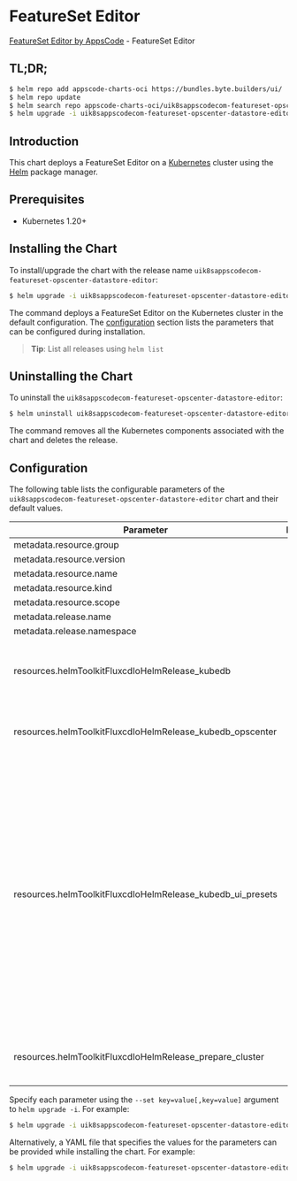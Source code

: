 # FeatureSet Editor

[FeatureSet Editor by AppsCode](https://appscode.com) - FeatureSet Editor

## TL;DR;

```bash
$ helm repo add appscode-charts-oci https://bundles.byte.builders/ui/
$ helm repo update
$ helm search repo appscode-charts-oci/uik8sappscodecom-featureset-opscenter-datastore-editor --version=v0.7.0
$ helm upgrade -i uik8sappscodecom-featureset-opscenter-datastore-editor appscode-charts-oci/uik8sappscodecom-featureset-opscenter-datastore-editor -n default --create-namespace --version=v0.7.0
```

## Introduction

This chart deploys a FeatureSet Editor on a [Kubernetes](http://kubernetes.io) cluster using the [Helm](https://helm.sh) package manager.

## Prerequisites

- Kubernetes 1.20+

## Installing the Chart

To install/upgrade the chart with the release name `uik8sappscodecom-featureset-opscenter-datastore-editor`:

```bash
$ helm upgrade -i uik8sappscodecom-featureset-opscenter-datastore-editor appscode-charts-oci/uik8sappscodecom-featureset-opscenter-datastore-editor -n default --create-namespace --version=v0.7.0
```

The command deploys a FeatureSet Editor on the Kubernetes cluster in the default configuration. The [configuration](#configuration) section lists the parameters that can be configured during installation.

> **Tip**: List all releases using `helm list`

## Uninstalling the Chart

To uninstall the `uik8sappscodecom-featureset-opscenter-datastore-editor`:

```bash
$ helm uninstall uik8sappscodecom-featureset-opscenter-datastore-editor -n default
```

The command removes all the Kubernetes components associated with the chart and deletes the release.

## Configuration

The following table lists the configurable parameters of the `uik8sappscodecom-featureset-opscenter-datastore-editor` chart and their default values.

|                         Parameter                          | Description |                                                                                                                                                                                                                                                                                                                                                                                                                                                                                                                                                                                                                                                                                                                                                                                                                                                                                                                                                                                                                                                                                                                                                                                                                                                                                                                                                                                                                                                                                                                                                                                                                                                                                                                      Default                                                                                                                                                                                                                                                                                                                                                                                                                                                                                                                                                                                                                                                                                                                                                                                                                                                                                                                                                                                                                                                                                                                                                                                                                                                                                                                                                                                                                                                                                                                                                                                                                                                                                                                      |
|------------------------------------------------------------|-------------|---------------------------------------------------------------------------------------------------------------------------------------------------------------------------------------------------------------------------------------------------------------------------------------------------------------------------------------------------------------------------------------------------------------------------------------------------------------------------------------------------------------------------------------------------------------------------------------------------------------------------------------------------------------------------------------------------------------------------------------------------------------------------------------------------------------------------------------------------------------------------------------------------------------------------------------------------------------------------------------------------------------------------------------------------------------------------------------------------------------------------------------------------------------------------------------------------------------------------------------------------------------------------------------------------------------------------------------------------------------------------------------------------------------------------------------------------------------------------------------------------------------------------------------------------------------------------------------------------------------------------------------------------------------------------------------------------------------------------------------------------------------------------------------------------------------------------------------------------------------------------------------------------------------------------------------------------------------------------------------------------------------------------------------------------------------------------------------------------------------------------------------------------------------------------------------------------------------------------------------------------------------------------------------------------------------------------------------------------------------------------------------------------------------------------------------------------------------------------------------------------------------------------------------------------------------------------------------------------------------------------------------------------------------------------------------------------------------------------------------------------------------------------------------------------------------------------------------------------------------------------------------------------------------------------------------------------------------------------------------------------------------------------------------------------------------------------------------------------------------------------------------------------------------------------------------------------------------------------------------------------------------------------------------------------------------------------------------------------------------------------------------------------------------------------------------------------|
| metadata.resource.group                                    |             | <code>ui.k8s.appscode.com</code>                                                                                                                                                                                                                                                                                                                                                                                                                                                                                                                                                                                                                                                                                                                                                                                                                                                                                                                                                                                                                                                                                                                                                                                                                                                                                                                                                                                                                                                                                                                                                                                                                                                                                                                                                                                                                                                                                                                                                                                                                                                                                                                                                                                                                                                                                                                                                                                                                                                                                                                                                                                                                                                                                                                                                                                                                                                                                                                                                                                                                                                                                                                                                                                                                                                                                                                                                                                                                  |
| metadata.resource.version                                  |             | <code>v1alpha1</code>                                                                                                                                                                                                                                                                                                                                                                                                                                                                                                                                                                                                                                                                                                                                                                                                                                                                                                                                                                                                                                                                                                                                                                                                                                                                                                                                                                                                                                                                                                                                                                                                                                                                                                                                                                                                                                                                                                                                                                                                                                                                                                                                                                                                                                                                                                                                                                                                                                                                                                                                                                                                                                                                                                                                                                                                                                                                                                                                                                                                                                                                                                                                                                                                                                                                                                                                                                                                                             |
| metadata.resource.name                                     |             | <code>featuresets</code>                                                                                                                                                                                                                                                                                                                                                                                                                                                                                                                                                                                                                                                                                                                                                                                                                                                                                                                                                                                                                                                                                                                                                                                                                                                                                                                                                                                                                                                                                                                                                                                                                                                                                                                                                                                                                                                                                                                                                                                                                                                                                                                                                                                                                                                                                                                                                                                                                                                                                                                                                                                                                                                                                                                                                                                                                                                                                                                                                                                                                                                                                                                                                                                                                                                                                                                                                                                                                          |
| metadata.resource.kind                                     |             | <code>FeatureSet</code>                                                                                                                                                                                                                                                                                                                                                                                                                                                                                                                                                                                                                                                                                                                                                                                                                                                                                                                                                                                                                                                                                                                                                                                                                                                                                                                                                                                                                                                                                                                                                                                                                                                                                                                                                                                                                                                                                                                                                                                                                                                                                                                                                                                                                                                                                                                                                                                                                                                                                                                                                                                                                                                                                                                                                                                                                                                                                                                                                                                                                                                                                                                                                                                                                                                                                                                                                                                                                           |
| metadata.resource.scope                                    |             | <code>Cluster</code>                                                                                                                                                                                                                                                                                                                                                                                                                                                                                                                                                                                                                                                                                                                                                                                                                                                                                                                                                                                                                                                                                                                                                                                                                                                                                                                                                                                                                                                                                                                                                                                                                                                                                                                                                                                                                                                                                                                                                                                                                                                                                                                                                                                                                                                                                                                                                                                                                                                                                                                                                                                                                                                                                                                                                                                                                                                                                                                                                                                                                                                                                                                                                                                                                                                                                                                                                                                                                              |
| metadata.release.name                                      |             | <code>RELEASE-NAME</code>                                                                                                                                                                                                                                                                                                                                                                                                                                                                                                                                                                                                                                                                                                                                                                                                                                                                                                                                                                                                                                                                                                                                                                                                                                                                                                                                                                                                                                                                                                                                                                                                                                                                                                                                                                                                                                                                                                                                                                                                                                                                                                                                                                                                                                                                                                                                                                                                                                                                                                                                                                                                                                                                                                                                                                                                                                                                                                                                                                                                                                                                                                                                                                                                                                                                                                                                                                                                                         |
| metadata.release.namespace                                 |             | <code>default</code>                                                                                                                                                                                                                                                                                                                                                                                                                                                                                                                                                                                                                                                                                                                                                                                                                                                                                                                                                                                                                                                                                                                                                                                                                                                                                                                                                                                                                                                                                                                                                                                                                                                                                                                                                                                                                                                                                                                                                                                                                                                                                                                                                                                                                                                                                                                                                                                                                                                                                                                                                                                                                                                                                                                                                                                                                                                                                                                                                                                                                                                                                                                                                                                                                                                                                                                                                                                                                              |
| resources.helmToolkitFluxcdIoHelmRelease_kubedb            |             | <code>{"apiVersion":"helm.toolkit.fluxcd.io/v2","kind":"HelmRelease","metadata":{"labels":{"app.kubernetes.io/component":"kubedb"},"name":"kubedb","namespace":"kubeops"},"spec":{"chart":{"spec":{"chart":"kubedb","sourceRef":{"kind":"HelmRepository","name":"appscode-charts-oci","namespace":"kubeops"},"version":"v2024.8.21"}},"install":{"crds":"CreateReplace","createNamespace":true,"remediation":{"retries":-1}},"interval":"5m","releaseName":"kubedb","storageNamespace":"kubedb","targetNamespace":"kubedb","timeout":"30m","upgrade":{"crds":"CreateReplace","remediation":{"retries":-1}},"values":{"kubedb-autoscaler":{"enabled":true},"kubedb-dashboard":{"enabled":true},"kubedb-ops-manager":{"enabled":true},"kubedb-provisioner":{"enabled":true},"kubedb-schema-manager":{"enabled":true}}}}</code>                                                                                                                                                                                                                                                                                                                                                                                                                                                                                                                                                                                                                                                                                                                                                                                                                                                                                                                                                                                                                                                                                                                                                                                                                                                                                                                                                                                                                                                                                                                                                                                                                                                                                                                                                                                                                                                                                                                                                                                                                                                                                                                                                                                                                                                                                                                                                                                                                                                                                                                                                                                                                      |
| resources.helmToolkitFluxcdIoHelmRelease_kubedb_opscenter  |             | <code>{"apiVersion":"helm.toolkit.fluxcd.io/v2","kind":"HelmRelease","metadata":{"labels":{"app.kubernetes.io/component":"kubedb-opscenter"},"name":"kubedb-opscenter","namespace":"kubeops"},"spec":{"chart":{"spec":{"chart":"kubedb-opscenter","sourceRef":{"kind":"HelmRepository","name":"appscode-charts-oci","namespace":"kubeops"},"version":"v2024.8.21"}},"install":{"crds":"CreateReplace","createNamespace":true,"remediation":{"retries":-1}},"interval":"5m","releaseName":"kubedb-opscenter","storageNamespace":"kubedb","targetNamespace":"kubedb","timeout":"30m","upgrade":{"crds":"CreateReplace","remediation":{"retries":-1}}}}</code>                                                                                                                                                                                                                                                                                                                                                                                                                                                                                                                                                                                                                                                                                                                                                                                                                                                                                                                                                                                                                                                                                                                                                                                                                                                                                                                                                                                                                                                                                                                                                                                                                                                                                                                                                                                                                                                                                                                                                                                                                                                                                                                                                                                                                                                                                                                                                                                                                                                                                                                                                                                                                                                                                                                                                                                       |
| resources.helmToolkitFluxcdIoHelmRelease_kubedb_ui_presets |             | <code>{"apiVersion":"helm.toolkit.fluxcd.io/v2","kind":"HelmRelease","metadata":{"labels":{"app.kubernetes.io/component":"kubedb-ui-presets"},"name":"kubedb-ui-presets","namespace":"kubeops"},"spec":{"chart":{"spec":{"chart":"kubedb-ui-presets","sourceRef":{"kind":"HelmRepository","name":"appscode-charts-oci","namespace":"kubeops"},"version":"v2024.8.21"}},"install":{"crds":"CreateReplace","createNamespace":true,"remediation":{"retries":-1}},"interval":"5m","releaseName":"kubedb-ui-presets","storageNamespace":"kubedb","targetNamespace":"kubedb","timeout":"30m","upgrade":{"crds":"CreateReplace","remediation":{"retries":-1}},"values":{"alerts":{"toggle":true},"archiver":{"default":false,"toggle":true},"clusterIssuers":{"available":[],"default":"","toggle":true},"clusterTier":{"default":"GeneralPurpose","nodeTopology":{"available":[],"default":"","toggle":true},"placement":{"available":[],"default":"","toggle":true},"toggle":true},"databases":{"ClickHouse":{"versions":{"available":["24.4.1"],"default":"24.4.1","toggle":true}},"Druid":{"versions":{"available":["28.0.1","30.0.0"],"default":"30.0.0","toggle":true}},"Elasticsearch":{"versions":{"available":["xpack-8.15.0","xpack-7.17.15","opensearch-1.3.13","opensearch-2.16.0"],"default":"xpack-8.15.0","toggle":true}},"FerretDB":{"versions":{"available":["1.18.0","1.23.0"],"default":"1.23.0","toggle":true}},"Kafka":{"versions":{"available":["3.4.1","3.5.2","3.6.1"],"default":"3.6.1","toggle":true}},"MSSQLServer":{"versions":{"available":["2022-cu12"],"default":"2022-cu12","toggle":true}},"MariaDB":{"versions":{"available":["10.5.23","10.6.16","11.5.2"],"default":"11.5.2","toggle":true}},"Memcached":{"versions":{"available":["1.5.22","1.6.29"],"default":"1.6.29","toggle":true}},"MongoDB":{"versions":{"available":["4.4.26","percona-5.0.23","6.0.12","7.0.8"],"default":"7.0.8","toggle":true}},"MySQL":{"versions":{"available":["5.7.44","8.0.36","8.4.2"],"default":"8.4.2","toggle":true}},"PerconaXtraDB":{"versions":{"available":["8.0.26","8.0.28","8.0.31"],"default":"8.0.31","toggle":true}},"PgBouncer":{"versions":{"available":["1.17.0","1.18.0","1.23.1"],"default":"1.23.1","toggle":true}},"Pgpool":{"versions":{"available":["4.4.5","4.5.0","4.5.3"],"default":"4.5.0","toggle":true}},"Postgres":{"versions":{"available":["13.13","14.13","15.8","16.4"],"default":"16.4","toggle":true}},"ProxySQL":{"versions":{"available":["2.3.2-debian","2.4.4-debian","2.6.3-debian"],"default":"2.6.3-debian","toggle":true}},"RabbitMQ":{"versions":{"available":["3.12.12","3.13.2"],"default":"3.13.2","toggle":true}},"Redis":{"versions":{"available":["6.2.14","7.2.4","7.4.0"],"default":"7.4.0","toggle":true}},"Singlestore":{"versions":{"available":["8.1.32","8.5.30","8.7.10"],"default":"8.7.10","toggle":true}},"Solr":{"versions":{"available":["8.11.2","9.4.1","9.6.1"],"default":"9.6.1","toggle":true}},"ZooKeeper":{"versions":{"available":["3.7.2","3.8.3","3.9.1"],"default":"3.9.1","toggle":true}}},"deployment":{"default":"Shared","toggle":true},"expose":{"default":false,"toggle":true},"monitoring":{"agent":"prometheus.io/operator","exporter":{"resources":{"requests":{"cpu":"100m","memory":"128Mi"}}},"toggle":true},"showPreview":false,"storageClasses":{"available":[],"default":"","toggle":true},"tls":{"default":false,"toggle":true}}}}</code> |
| resources.helmToolkitFluxcdIoHelmRelease_prepare_cluster   |             | <code>{"apiVersion":"helm.toolkit.fluxcd.io/v2","kind":"HelmRelease","metadata":{"labels":{"app.kubernetes.io/component":"prepare-cluster"},"name":"prepare-cluster","namespace":"kubeops"},"spec":{"chart":{"spec":{"chart":"prepare-cluster","sourceRef":{"kind":"HelmRepository","name":"appscode-charts-oci","namespace":"kubeops"},"version":"v2023.12.21"}},"install":{"crds":"CreateReplace","createNamespace":true,"remediation":{"retries":-1}},"interval":"5m","releaseName":"prepare-cluster","storageNamespace":"kubedb","targetNamespace":"kubedb","timeout":"30m","upgrade":{"crds":"CreateReplace","remediation":{"retries":-1}}}}</code>                                                                                                                                                                                                                                                                                                                                                                                                                                                                                                                                                                                                                                                                                                                                                                                                                                                                                                                                                                                                                                                                                                                                                                                                                                                                                                                                                                                                                                                                                                                                                                                                                                                                                                                                                                                                                                                                                                                                                                                                                                                                                                                                                                                                                                                                                                                                                                                                                                                                                                                                                                                                                                                                                                                                                                                          |


Specify each parameter using the `--set key=value[,key=value]` argument to `helm upgrade -i`. For example:

```bash
$ helm upgrade -i uik8sappscodecom-featureset-opscenter-datastore-editor appscode-charts-oci/uik8sappscodecom-featureset-opscenter-datastore-editor -n default --create-namespace --version=v0.7.0 --set metadata.resource.group=ui.k8s.appscode.com
```

Alternatively, a YAML file that specifies the values for the parameters can be provided while
installing the chart. For example:

```bash
$ helm upgrade -i uik8sappscodecom-featureset-opscenter-datastore-editor appscode-charts-oci/uik8sappscodecom-featureset-opscenter-datastore-editor -n default --create-namespace --version=v0.7.0 --values values.yaml
```
